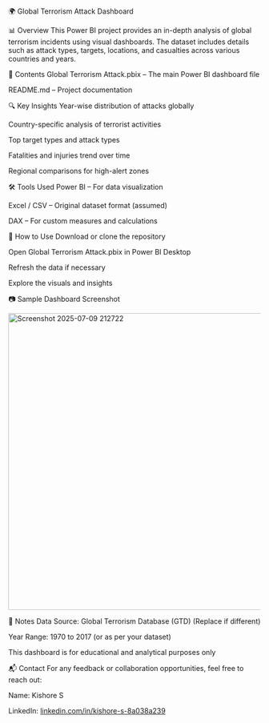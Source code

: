 🌍 Global Terrorism Attack Dashboard

📊 Overview
This Power BI project provides an in-depth analysis of global terrorism incidents using visual dashboards. The dataset includes details such as attack types, targets, locations, and casualties across various countries and years.

🧾 Contents
Global Terrorism Attack.pbix – The main Power BI dashboard file

README.md – Project documentation

🔍 Key Insights
Year-wise distribution of attacks globally

Country-specific analysis of terrorist activities

Top target types and attack types

Fatalities and injuries trend over time

Regional comparisons for high-alert zones

🛠 Tools Used
Power BI – For data visualization

Excel / CSV – Original dataset format (assumed)

DAX – For custom measures and calculations

📁 How to Use
Download or clone the repository

Open Global Terrorism Attack.pbix in Power BI Desktop

Refresh the data if necessary

Explore the visuals and insights

📷 Sample Dashboard Screenshot

<img width="593" alt="Screenshot 2025-07-09 212722" src="https://github.com/user-attachments/assets/c6a52f95-71be-415c-a615-1eaf0514cf96" />

📌 Notes
Data Source: Global Terrorism Database (GTD) (Replace if different)

Year Range: 1970 to 2017 (or as per your dataset)

This dashboard is for educational and analytical purposes only

📬 Contact
For any feedback or collaboration opportunities, feel free to reach out:

Name: Kishore S

LinkedIn: [linkedin.com/in/kishore-s-8a038a239](https://www.linkedin.com/in/kishore-s-8a038a239/)

